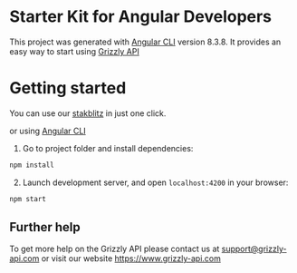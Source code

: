 # Starter Kit for Angular Developers

This project was generated with [Angular CLI](https://github.com/angular/angular-cli) version 8.3.8.
It provides an easy way to start using [Grizzly API](https://www.grizzly-api.com)

# Getting started

You can use our [stakblitz](https://stackblitz.com/github/codeoncesoftware/grizzly-api-angular-starter) in just one click.

or using [Angular CLI](https://github.com/angular/angular-cli)

1. Go to project folder and install dependencies:
 ```bash
 npm install
 ```
 
2. Launch development server, and open `localhost:4200` in your browser:
 ```bash
 npm start
 ```

## Further help

To get more help on the Grizzly API please contact us at support@grizzly-api.com or visit our website https://www.grizzly-api.com
